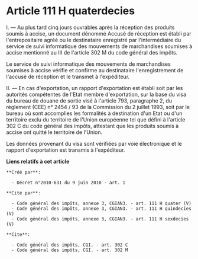 # Article 111 H quaterdecies

I. ― Au plus tard cinq jours ouvrables après la réception des produits soumis à accise, un document dénommé  Accusé de
réception  est établi par l'entrepositaire agréé ou le destinataire enregistré par l'intermédiaire du service de suivi
informatique des mouvements de marchandises soumises à accise mentionné au III de l'article 302 M du code général des
impôts. 

Le service de suivi informatique des mouvements de marchandises soumises à accise vérifie et confirme au destinataire
l'enregistrement de l'accusé de réception et le transmet à l'expéditeur. 

II. ― En cas d'exportation, un rapport d'exportation est établi soit par les autorités compétentes de l'Etat membre
d'exportation, sur la base du visa du bureau de douane de sortie visé à l'article 793, paragraphe 2, du règlement (CEE) n°
2454 / 93 de la Commission du 2 juillet 1993, soit par le bureau où sont accomplies les formalités à destination d'un Etat ou
d'un territoire exclu du territoire de l'Union européenne tel que défini à l'article 302 C du code général des impôts,
attestant que les produits soumis à accise ont quitté le territoire de l'Union. 

Les données provenant du visa sont vérifiées par voie électronique et le rapport d'exportation est transmis à l'expéditeur.

**Liens relatifs à cet article**

	**Créé par**:

	  - Décret n°2010-631 du 9 juin 2010 - art. 1

	**Cité par**:

	  - Code général des impôts, annexe 3, CGIAN3. - art. 111 H quater (V)
	  - Code général des impôts, annexe 3, CGIAN3. - art. 111 H quindecies (V)
	  - Code général des impôts, annexe 3, CGIAN3. - art. 111 H sexdecies (V)

	**Cite**:

	  - Code général des impôts, CGI. - art. 302 C
	  - Code général des impôts, CGI. - art. 302 M
